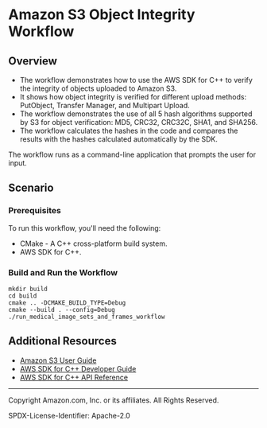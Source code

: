 # Amazon S3 Object Integrity Workflow

## Overview

- The workflow demonstrates how to use the AWS SDK for C++ to verify the integrity of objects uploaded to Amazon S3.
- It shows how object integrity is verified for different upload methods: PutObject, Transfer Manager, and Multipart Upload.
- The workflow demonstrates the use of all 5 hash algorithms supported by S3 for object verification: MD5, CRC32, CRC32C, SHA1, and SHA256.
- The workflow calculates the hashes in the code and compares the results with the hashes calculated automatically by the SDK.


The workflow runs as a command-line application that prompts the user for input.

## Scenario

### Prerequisites

To run this workflow, you'll need the following:

- CMake - A C++ cross-platform build system.
- AWS SDK for C++.

### Build and Run the Workflow



```shell
mkdir build
cd build
cmake .. -DCMAKE_BUILD_TYPE=Debug
cmake --build . --config=Debug
./run_medical_image_sets_and_frames_workflow
```

## Additional Resources

- [Amazon S3 User Guide](https://docs.aws.amazon.com/AmazonS3/latest/userguide/checking-object-integrity.html)
- [AWS SDK for C++ Developer Guide](https://docs.aws.amazon.com/sdk-for-cpp/v1/developer-guide/welcome.html)
- [AWS SDK for C++ API Reference](https://sdk.amazonaws.com/cpp/api/LATEST/index.html)

---

Copyright Amazon.com, Inc. or its affiliates. All Rights Reserved.

SPDX-License-Identifier: Apache-2.0